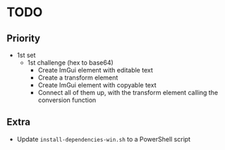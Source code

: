 # TODO
## Priority
- 1st set
  - 1st challenge (hex to base64)
    - Create ImGui element with editable text
    - Create a transform element
    - Create ImGui element with copyable text
    - Connect all of them up, with the transform element calling the conversion function

## Extra
- Update `install-dependencies-win.sh` to a PowerShell script
